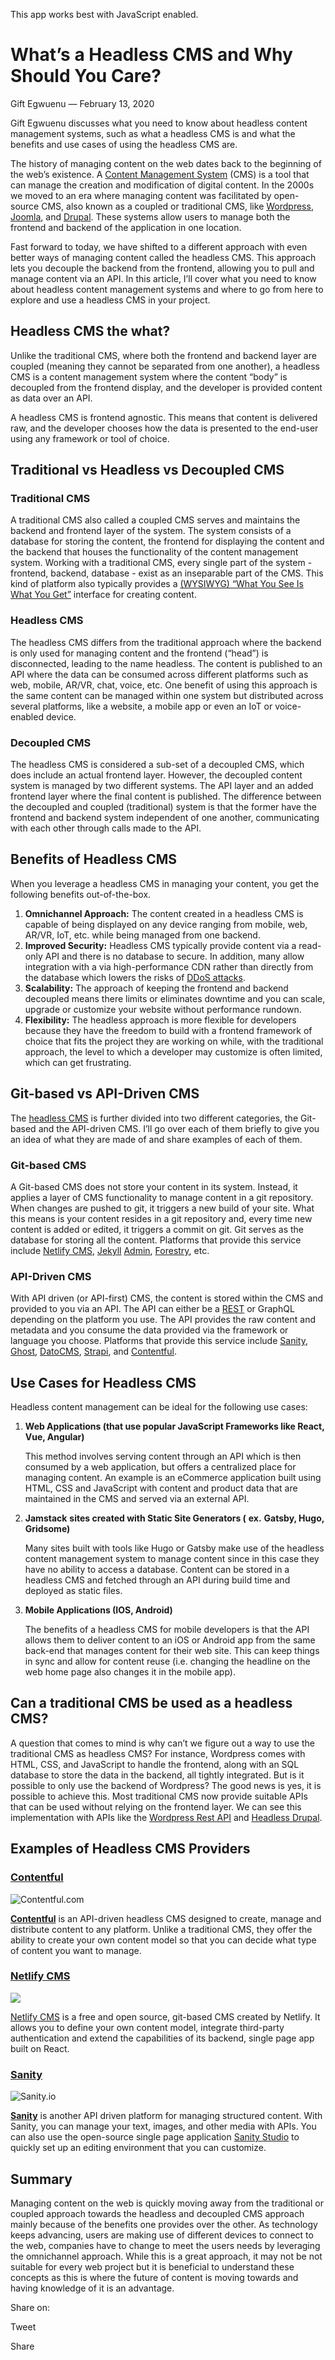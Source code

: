 This app works best with JavaScript enabled.







What’s a Headless CMS and Why Should You Care?
==============================================

Gift Egwuenu — February 13, 2020

Gift Egwuenu discusses what you need to know about headless content management systems, such as what a headless CMS is and what the benefits and use cases of using the headless CMS are.

The history of managing content on the web dates back to the beginning of the web’s existence. A [Content Management System](https://en.wikipedia.org/wiki/Content_management_system) (CMS) is a tool that can manage the creation and modification of digital content. In the 2000s we moved to an era where managing content was facilitated by open-source CMS, also known as a coupled or traditional CMS, like [Wordpress](http://www.wordpress.com), [Joomla](https://www.joomla.org/), and [Drupal](https://www.drupal.org/). These systems allow users to manage both the frontend and backend of the application in one location.

Fast forward to today, we have shifted to a different approach with even better ways of managing content called the headless CMS. This approach lets you decouple the backend from the frontend, allowing you to pull and manage content via an API. In this article, I’ll cover what you need to know about headless content management systems and where to go from here to explore and use a headless CMS in your project.

Headless CMS the what?
----------------------

Unlike the traditional CMS, where both the frontend and backend layer are coupled (meaning they cannot be separated from one another), a headless CMS is a content management system where the content “body” is decoupled from the frontend display, and the developer is provided content as data over an API.

A headless CMS is frontend agnostic. This means that content is delivered raw, and the developer chooses how the data is presented to the end-user using any framework or tool of choice.

Traditional vs Headless vs Decoupled CMS
----------------------------------------

### Traditional CMS

A traditional CMS also called a coupled CMS serves and maintains the backend and frontend layer of the system. The system consists of a database for storing the content, the frontend for displaying the content and the backend that houses the functionality of the content management system. Working with a traditional CMS, every single part of the system - frontend, backend, database - exist as an inseparable part of the CMS. This kind of platform also typically provides a [(WYSIWYG) “What You See Is What You Get”](https://en.wikipedia.org/wiki/WYSIWYG) interface for creating content.

### Headless CMS

The headless CMS differs from the traditional approach where the backend is only used for managing content and the frontend (“head”) is disconnected, leading to the name headless. The content is published to an API where the data can be consumed across different platforms such as web, mobile, AR/VR, chat, voice, etc. One benefit of using this approach is the same content can be managed within one system but distributed across several platforms, like a website, a mobile app or even an IoT or voice-enabled device.

### Decoupled CMS

The headless CMS is considered a sub-set of a decoupled CMS, which does include an actual frontend layer. However, the decoupled content system is managed by two different systems. The API layer and an added frontend layer where the final content is published. The difference between the decoupled and coupled (traditional) system is that the former have the frontend and backend system independent of one another, communicating with each other through calls made to the API.

Benefits of Headless CMS
------------------------

When you leverage a headless CMS in managing your content, you get the following benefits out-of-the-box.

1.  **Omnichannel Approach:** The content created in a headless CMS is capable of being displayed on any device ranging from mobile, web, AR/VR, IoT, etc. while being managed from one backend.
2.  **Improved Security:** Headless CMS typically provide content via a read-only API and there is no database to secure. In addition, many allow integration with a via high-performance CDN rather than directly from the database which lowers the risks of [DDoS attacks](https://www.keycdn.com/support/ddos-attack).
3.  **Scalability:** The approach of keeping the frontend and backend decoupled means there limits or eliminates downtime and you can scale, upgrade or customize your website without performance rundown.
4.  **Flexibility:** The headless approach is more flexible for developers because they have the freedom to build with a frontend framework of choice that fits the project they are working on while, with the traditional approach, the level to which a developer may customize is often limited, which can get frustrating.

Git-based vs API-Driven CMS
---------------------------

The [headless CMS](https://paper.dropbox.com/doc/A-Deep-Dive-into-Headless-CMS--Ato1Ez13fyNCxOtAgrEfQnswAg-g7CTqko9ISC0QmUgEtBIi#:uid=044557498871472978206522&h2=Headless-CMS-the-what?) is further divided into two different categories, the Git-based and the API-driven CMS. I’ll go over each of them briefly to give you an idea of what they are made of and share examples of each of them.

### Git-based CMS

A Git-based CMS does not store your content in its system. Instead, it applies a layer of CMS functionality to manage content in a git repository. When changes are pushed to git, it triggers a new build of your site. What this means is your content resides in a git repository and, every time new content is added or edited, it triggers a commit on git. Git serves as the database for storing all the content. Platforms that provide this service include [Netlify CMS](https://www.netlifycms.org/), [](http://jaredforsyth.com/hexo-admin/)[Jekyll](https://jekyll.github.io/jekyll-admin/) [Admin](https://jekyll.github.io/jekyll-admin/), [Forestry](https://forestry.io/), etc.

### API-Driven CMS

With API driven (or API-first) CMS, the content is stored within the CMS and provided to you via an API. The API can either be a [REST](https://en.wikipedia.org/wiki/Representational_state_transfer) or GraphQL depending on the platform you use. The API provides the raw content and metadata and you consume the data provided via the framework or language you choose. Platforms that provide this service include [Sanity](https://www.sanity.io/), [Ghost](https://ghost.org/), [DatoCMS](https://www.datocms.com/), [Strapi](https://strapi.io/), and [Contentful](https://www.contentful.com/).

Use Cases for Headless CMS
--------------------------

Headless content management can be ideal for the following use cases:

1.  **Web Applications (that use popular JavaScript Frameworks like React, Vue, Angular)**

    This method involves serving content through an API which is then consumed by a web application, but offers a centralized place for managing content. An example is an eCommerce application built using HTML, CSS and JavaScript with content and product data that are maintained in the CMS and served via an external API.

2.  **Jamstack** **sites created with Static Site Generators (** **ex.** **Gatsby, Hugo, Gridsome)**

    Many sites built with tools like Hugo or Gatsby make use of the headless content management system to manage content since in this case they have no ability to access a database. Content can be stored in a headless CMS and fetched through an API during build time and deployed as static files.

3.  **Mobile Applications (IOS, Android)**

    The benefits of a headless CMS for mobile developers is that the API allows them to deliver content to an iOS or Android app from the same back-end that manages content for their web site. This can keep things in sync and allow for content reuse (i.e. changing the headline on the web home page also changes it in the mobile app).

Can a traditional CMS be used as a headless CMS?
------------------------------------------------

A question that comes to mind is why can’t we figure out a way to use the traditional CMS as headless CMS? For instance, Wordpress comes with HTML, CSS, and JavaScript to handle the frontend, along with an SQL database to store the data in the backend, all tightly integrated. But is it possible to only use the backend of Wordpress? The good news is yes, it is possible to achieve this. Most traditional CMS now provide suitable APIs that can be used without relying on the frontend layer. We can see this implementation with APIs like the [Wordpres](https://developer.wordpress.org/rest-api/)[s Rest API](https://developer.wordpress.org/rest-api/) and [Headless Drupal](https://groups.drupal.org/headless-drupal).

Examples of Headless CMS Providers
----------------------------------

### [Contentful](https://www.contentful.com/)

![Contentful.com](/images/1581601482-contentful.png)

[**Contentful**](https://www.contentful.com) is an API-driven headless CMS designed to create, manage and distribute content to any platform. Unlike a traditional CMS, they offer the ability to create your own content model so that you can decide what type of content you want to manage.

### [Netlify CMS](https://www.netlifycms.org/)

![](/images/1581601489-netlifycms.png)

[Netlify CMS](https://www.netlifycms.org/) is a free and open source, git-based CMS created by Netlify. It allows you to define your own content model, integrate third-party authentication and extend the capabilities of its backend, single page app built on React.

### [Sanity](https://www.sanity.io/)

![Sanity.io](/images/1581601493-sanity.png)

[**Sanity**](https://www.sanity.io/) is another API driven platform for managing structured content. With Sanity, you can manage your text, images, and other media with APIs. You can also use the open-source single page application [Sanity Studio](https://www.sanity.io/studio) to quickly set up an editing environment that you can customize.

Summary
-------

Managing content on the web is quickly moving away from the traditional or coupled approach towards the headless and decoupled CMS approach mainly because of the benefits one provides over the other. As technology keeps advancing, users are making use of different devices to connect to the web, companies have to change to meet the users needs by leveraging the omnichannel approach. While this is a great approach, it may not be not suitable for every web project but it is beneficial to understand these concepts as this is where the future of content is moving towards and having knowledge of it is an advantage.

<span class="post-share-title">Share on:</span>

Tweet

Share













<!-- -->



<!-- -->








